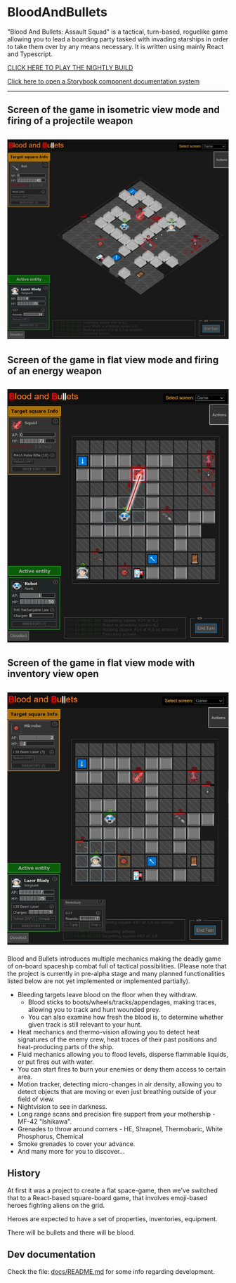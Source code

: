 # BloodAndBullets

"Blood And Bullets: Assault Squad" is a tactical, turn-based, roguelike game 
allowing you to lead a boarding party tasked with invading starships in order 
to take them over by any means necessary.
It is written using mainly React and Typescript.

[CLICK HERE TO PLAY THE NIGHTLY BUILD](https://qudlaty.github.io/BloodAndBullets/build/)

[Click here to open a Storybook component documentation system](https://qudlaty.github.io/BloodAndBullets/storybook-static/)


----
## Screen of the game in isometric view mode and firing of a projectile weapon
![Screen with laser firing](/docs/_assets/images/screen-03-3d-firing-projectile.jpg?raw=true "Firing G17 in 3d mode")
----
## Screen of the game in flat view mode and firing of an energy weapon
![Screen with laser firing](/docs/_assets/images/screen-02-firing-laser.jpg?raw=true "Firing Da Laser")
----
## Screen of the game in flat view mode with inventory view open
![Screen with open inventory](/docs/_assets/images/screen-01-inventory-open.jpg?raw=true "Inventory View")
----

Blood and Bullets introduces multiple mechanics making the deadly game of on-board spaceship combat full of tactical possibilities. 
(Please note that the project is currently in pre-alpha stage and many planned functionalities listed below are not yet implemented or implemented partially). 

- Bleeding targets leave blood on the floor when they withdraw. 
  - Blood sticks to boots/wheels/tracks/appendages, making traces, allowing you to track and hunt wounded prey. 
  - You can also examine how fresh the blood is, to determine whether given track is still relevant to your hunt.
- Heat mechanics and thermo-vision allowing you to detect heat signatures of the enemy crew, heat traces of their past positions and heat-producing parts of the ship.
- Fluid mechanics allowing you to flood levels, disperse flammable liquids, or put fires out with water.
- You can start fires to burn your enemies or deny them access to certain area.
- Motion tracker, detecting micro-changes in air density, allowing you to detect objects that are moving or even just breathing outside of your field of view.
- Nightvision to see in darkness.
- Long range scans and precision fire support from your mothership - MF-42 "Ishikawa".
- Grenades to throw around corners - HE, Shrapnel, Thermobaric, White Phosphorus, Chemical
- Smoke grenades to cover your advance.
- And many more for you to discover...

## History

At first it was a project to create a flat space-game,
then we've switched that to a React-based square-board game,
that involves emoji-based heroes fighting aliens on the grid.

Heroes are expected to have a set of properties, inventories, equipment.

There will be bullets and there will be blood.

## Dev documentation

Check the file: [docs/README.md](docs/README.md) for some info regarding development.
